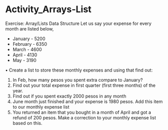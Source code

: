 # Activity_Arrays-List

Exercise: Array/Lists Data Structure
Let us say your expense for every month are listed below,
- January - 5200
- February - 6350
- March - 4600
- April - 4130
- May - 3190
  
• Create a list to store these monthly expenses and using that find out:
1. In Feb, how many pesos you spent extra compare to January?
2. Find out your total expense in first quarter (first three months) of the year.
3. Find out if you spent exactly 2000 pesos in any month
4. June month just finished and your expense is 1980 pesos. Add this item to our monthly expense list
5. You returned an item that you bought in a month of April and got a refund of 200 pesos. Make a correction to your monthly expense list based on this.
